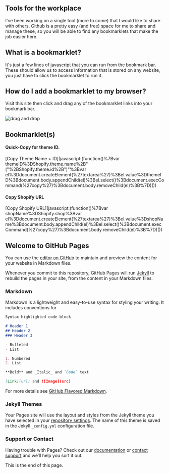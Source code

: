 ## Tools for the workplace

I've been working on a single tool (more to come) that I would like to share with others. Github is a pretty easy (and free) space for me to share and manage these, so you will be able to find any bookmarklets that make the job easier here.

## What is a bookmarklet?

It's just a few lines of javascript that you can run from the bookmark bar. These should allow us to access information that is stored on any website, you just have to click the bookmarklet to run it.

## How do I add a bookmarklet to my browser?

Visit this site then click and drag any of the bookmarklet links into your bookmark bar.

![drag and drop](https://gph.is/g/aQglO24)

## Bookmarklet(s)

#### Quick-Copy for theme ID.

[Copy Theme Name + ID](javascript:(function()%7Bvar themeID%3DShopify.theme.name%2B" ("%2BShopify.theme.id%2B")"%3Bvar el%3Ddocument.createElement(%27textarea%27)%3Bel.value%3DthemeID%3Bdocument.body.appendChild(el)%3Bel.select()%3Bdocument.execCommand(%27copy%27)%3Bdocument.body.removeChild(el)%3B%7D)())

#### Copy Shopify URL

[Copy Shopify URL](javascript:(function()%7Bvar shopName%3DShopify.shop%3Bvar el%3Ddocument.createElement(%27textarea%27)%3Bel.value%3DshopName%3Bdocument.body.appendChild(el)%3Bel.select()%3Bdocument.execCommand(%27copy%27)%3Bdocument.body.removeChild(el)%3B%7D)())




## Welcome to GitHub Pages

You can use the [editor on GitHub](https://github.com/JordanDysart/work-tools/edit/master/index.md) to maintain and preview the content for your website in Markdown files.

Whenever you commit to this repository, GitHub Pages will run [Jekyll](https://jekyllrb.com/) to rebuild the pages in your site, from the content in your Markdown files.

### Markdown

Markdown is a lightweight and easy-to-use syntax for styling your writing. It includes conventions for

```markdown
Syntax highlighted code block

# Header 1
## Header 2
### Header 3

- Bulleted
- List

1. Numbered
2. List

**Bold** and _Italic_ and `Code` text

[Link](url) and ![Image](src)
```

For more details see [GitHub Flavored Markdown](https://guides.github.com/features/mastering-markdown/).

### Jekyll Themes

Your Pages site will use the layout and styles from the Jekyll theme you have selected in your [repository settings](https://github.com/JordanDysart/work-tools/settings). The name of this theme is saved in the Jekyll `_config.yml` configuration file.

### Support or Contact

Having trouble with Pages? Check out our [documentation](https://help.github.com/categories/github-pages-basics/) or [contact support](https://github.com/contact) and we’ll help you sort it out.

This is the end of this page.
